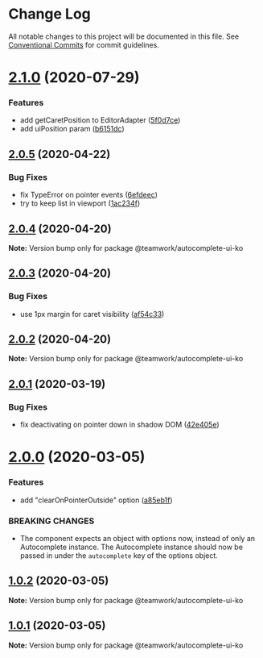 # Change Log

All notable changes to this project will be documented in this file.
See [Conventional Commits](https://conventionalcommits.org) for commit guidelines.

# [2.1.0](https://github.com/Teamwork/autocomplete/compare/@teamwork/autocomplete-ui-ko@2.0.5...@teamwork/autocomplete-ui-ko@2.1.0) (2020-07-29)


### Features

* add getCaretPosition to EditorAdapter ([5f0d7ce](https://github.com/Teamwork/autocomplete/commit/5f0d7ce3d5d75ceb578b23efdc855fca67c703d3))
* add uiPosition param ([b6151dc](https://github.com/Teamwork/autocomplete/commit/b6151dc912e089ee843bf34cbe54c4adcf029d6c))





## [2.0.5](https://github.com/Teamwork/autocomplete/compare/@teamwork/autocomplete-ui-ko@2.0.4...@teamwork/autocomplete-ui-ko@2.0.5) (2020-04-22)


### Bug Fixes

* fix TypeError on pointer events ([6efdeec](https://github.com/Teamwork/autocomplete/commit/6efdeecb57b4a2f2c7fa7eb0a6acf8f8e187bd6c))
* try to keep list in viewport ([1ac234f](https://github.com/Teamwork/autocomplete/commit/1ac234fde1e1b938e19de6d7127de1bae3037fc8))





## [2.0.4](https://github.com/Teamwork/autocomplete/compare/@teamwork/autocomplete-ui-ko@2.0.3...@teamwork/autocomplete-ui-ko@2.0.4) (2020-04-20)

**Note:** Version bump only for package @teamwork/autocomplete-ui-ko





## [2.0.3](https://github.com/Teamwork/autocomplete/compare/@teamwork/autocomplete-ui-ko@2.0.2...@teamwork/autocomplete-ui-ko@2.0.3) (2020-04-20)


### Bug Fixes

* use 1px margin for caret visibility ([af54c33](https://github.com/Teamwork/autocomplete/commit/af54c33278f4348f52ea56634708a0d683aaac72))





## [2.0.2](https://github.com/Teamwork/autocomplete/compare/@teamwork/autocomplete-ui-ko@2.0.1...@teamwork/autocomplete-ui-ko@2.0.2) (2020-04-20)

**Note:** Version bump only for package @teamwork/autocomplete-ui-ko





## [2.0.1](https://github.com/Teamwork/autocomplete/compare/@teamwork/autocomplete-ui-ko@2.0.0...@teamwork/autocomplete-ui-ko@2.0.1) (2020-03-19)


### Bug Fixes

* fix deactivating on pointer down in shadow DOM ([42e405e](https://github.com/Teamwork/autocomplete/commit/42e405ef1f15534db4a75dae670f68a1642bd994))





# [2.0.0](https://github.com/Teamwork/autocomplete/compare/@teamwork/autocomplete-ui-ko@1.0.2...@teamwork/autocomplete-ui-ko@2.0.0) (2020-03-05)


### Features

* add "clearOnPointerOutside" option ([a85eb1f](https://github.com/Teamwork/autocomplete/commit/a85eb1fb6761bbadd4eb302c7a56908a3c638882))


### BREAKING CHANGES

* The component expects an object with options now,
instead of only an Autocomplete instance. The Autocomplete instance
should now be passed in under the `autocomplete` key of the options
object.





## [1.0.2](https://github.com/Teamwork/autocomplete/compare/@teamwork/autocomplete-ui-ko@1.0.1...@teamwork/autocomplete-ui-ko@1.0.2) (2020-03-05)

**Note:** Version bump only for package @teamwork/autocomplete-ui-ko





## [1.0.1](https://github.com/Teamwork/autocomplete/compare/@teamwork/autocomplete-ui-ko@1.0.0...@teamwork/autocomplete-ui-ko@1.0.1) (2020-03-05)

**Note:** Version bump only for package @teamwork/autocomplete-ui-ko
